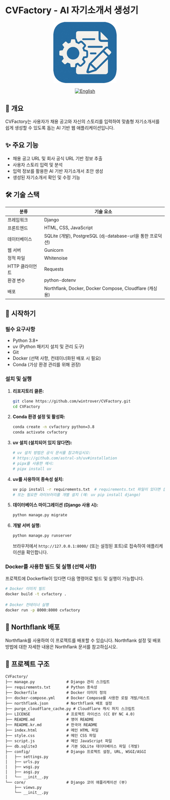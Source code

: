 # CVFactory - AI 자기소개서 생성기

<div align="center">
  <img src="logo.png" alt="CVFactory Logo" style="width:200px; height:auto;"/>
  <br>

  [![English](https://img.shields.io/badge/language-English-blue.svg)](README.md)
</div>

## 📖 개요
CVFactory는 사용자가 채용 공고와 자신의 스토리를 입력하여 맞춤형 자기소개서를 쉽게 생성할 수 있도록 돕는 AI 기반 웹 애플리케이션입니다.

## ✨ 주요 기능
- 채용 공고 URL 및 회사 공식 URL 기반 정보 추출
- 사용자 스토리 입력 및 분석
- 입력 정보를 활용한 AI 기반 자기소개서 초안 생성
- 생성된 자기소개서 확인 및 수정 기능

## 🛠 기술 스택
| 분류 | 기술 요소 |
|----------|--------------|
| 프레임워크 | Django |
| 프론트엔드 | HTML, CSS, JavaScript |
| 데이터베이스 | SQLite (개발), PostgreSQL (dj-database-url을 통한 프로덕션) |
| 웹 서버 | Gunicorn |
| 정적 파일 | Whitenoise |
| HTTP 클라이언트 | Requests |
| 환경 변수 | python-dotenv |
| 배포 | Northflank, Docker, Docker Compose, Cloudflare (캐싱용) |

## 🚀 시작하기

### 필수 요구사항
- Python 3.8+
- uv (Python 패키지 설치 및 관리 도구)
- Git
- Docker (선택 사항, 컨테이너화된 배포 시 필요)
- Conda (가상 환경 관리를 위해 권장)

### 설치 및 실행

1. **리포지토리 클론:**
   ```bash
   git clone https://github.com/wintrover/CVFactory.git
   cd CVFactory
   ```

2. **Conda 환경 설정 및 활성화:**
   ```bash
   conda create -n cvfactory python=3.8
   conda activate cvfactory
   ```

3. **uv 설치 (설치되어 있지 않다면):**
   ```bash
   # uv 설치 방법은 공식 문서를 참고하십시오:
   # https://github.com/astral-sh/uv#installation
   # pipx를 사용한 예시:
   # pipx install uv
   ```

4. **uv를 사용하여 종속성 설치:**
   ```bash
   uv pip install -r requirements.txt  # requirements.txt 파일이 있다면 실행
   # 또는 필요한 라이브러리를 개별 설치 (예: uv pip install django)
   ```

5. **데이터베이스 마이그레이션 (Django 사용 시):**
   ```bash
   python manage.py migrate
   ```

6. **개발 서버 실행:**
   ```bash
   python manage.py runserver
   ```

   브라우저에서 `http://127.0.0.1:8000/` (또는 설정된 포트)로 접속하여 애플리케이션을 확인합니다.

### Docker를 사용한 빌드 및 실행 (선택 사항)

프로젝트에 Dockerfile이 있다면 다음 명령어로 빌드 및 실행이 가능합니다.

```bash
# Docker 이미지 빌드
docker build -t cvfactory .

# Docker 컨테이너 실행
docker run -p 8000:8000 cvfactory
```

## 🐳 Northflank 배포
Northflank를 사용하여 이 프로젝트를 배포할 수 있습니다. Northflank 설정 및 배포 방법에 대한 자세한 내용은 Northflank 문서를 참고하십시오.

## 📁 프로젝트 구조
```
CVFactory/
├── manage.py              # Django 관리 스크립트
├── requirements.txt       # Python 종속성
├── Dockerfile             # Docker 이미지 정의
├── docker-compose.yml     # Docker Compose를 사용한 로컬 개발/테스트
├── northflank.json        # Northflank 배포 설정
├── purge_cloudflare_cache.py # Cloudflare 캐시 퍼지 스크립트
├── LICENSE                # 프로젝트 라이선스 (CC BY NC 4.0)
├── README.md              # 영어 README
├── README.kr.md           # 한국어 README
├── index.html             # 메인 HTML 파일
├── style.css              # 메인 CSS 파일
├── script.js              # 메인 JavaScript 파일
├── db.sqlite3             # 기본 SQLite 데이터베이스 파일 (개발)
├── config/                # Django 프로젝트 설정, URL, WSGI/ASGI
│   ├── settings.py
│   ├── urls.py
│   ├── wsgi.py
│   ├── asgi.py
│   └── __init__.py
└── core/                  # Django 코어 애플리케이션 (뷰)
    ├── views.py
    └── __init__.py
```
